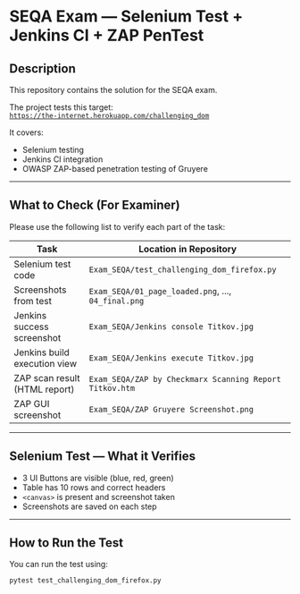 # SEQA Exam — Selenium Test + Jenkins CI + ZAP PenTest

## Description
This repository contains the solution for the SEQA exam.

The project tests this target:  
[`https://the-internet.herokuapp.com/challenging_dom`](https://the-internet.herokuapp.com/challenging_dom)

It covers:
- Selenium testing
- Jenkins CI integration
- OWASP ZAP-based penetration testing of Gruyere

---

## What to Check (For Examiner)

Please use the following list to verify each part of the task:

 Task                                | Location in Repository                         |
|------------------------------------|--------------------------------------------------|
|  Selenium test code              | `Exam_SEQA/test_challenging_dom_firefox.py`      |
|  Screenshots from test           | `Exam_SEQA/01_page_loaded.png`, ..., `04_final.png` |
|  Jenkins success screenshot      | `Exam_SEQA/Jenkins console Titkov.jpg`           |
|  Jenkins build execution view    | `Exam_SEQA/Jenkins execute Titkov.jpg`           |
|  ZAP scan result (HTML report)   | `Exam_SEQA/ZAP by Checkmarx Scanning Report Titkov.htm` |
| ZAP GUI screenshot              | `Exam_SEQA/ZAP Gruyere Screenshot.png`           |

---

## Selenium Test — What it Verifies

- 3 UI Buttons are visible (blue, red, green)
- Table has 10 rows and correct headers
- `<canvas>` is present and screenshot taken
- Screenshots are saved on each step

---

## How to Run the Test

You can run the test using:

```bash
pytest test_challenging_dom_firefox.py

